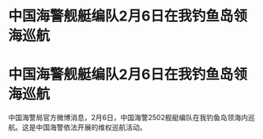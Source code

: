 # 中国海警舰艇编队2月6日在我钓鱼岛领海巡航

# 中国海警舰艇编队2月6日在我钓鱼岛领海巡航

中国海警局官方微博消息，2月6日，中国海警2502舰艇编队在我钓鱼岛领海内巡航。这是中国海警依法开展的维权巡航活动。 ​​​

